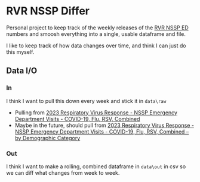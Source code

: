 # RVR NSSP Differ

Personal project to keep track of the weekly releases of the [RVR NSSP ED](https://data.cdc.gov/Public-Health-Surveillance/2023-Respiratory-Virus-Response-NSSP-Emergency-Dep/vutn-jzwm) numbers and smoosh everything into a single, usable dataframe and file.

I like to keep track of how data changes over time, and think I can just do this myself.

## Data I/O

### In

I think I want to pull this down every week and stick it in `data\raw`

- Pulling from [2023 Respiratory Virus Response - NSSP Emergency Department Visits - COVID-19, Flu, RSV, Combined](https://data.cdc.gov/Public-Health-Surveillance/2023-Respiratory-Virus-Response-NSSP-Emergency-Dep/vutn-jzwm)
- Maybe in the future, should pull from [2023 Respiratory Virus Response - NSSP Emergency Department Visits - COVID-19, Flu, RSV, Combined – by Demographic Category](https://data.cdc.gov/Public-Health-Surveillance/2023-Respiratory-Virus-Response-NSSP-Emergency-Dep/7xva-uux8)

### Out

I think I want to make a rolling, combined dataframe in `data\out` in csv so we can diff what changes from week to week.
